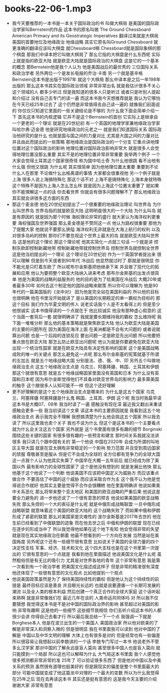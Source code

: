 # books-22-06-1.mp3


- 我今天要推荐的一本书是一本关于国际政治的书 叫做大棋局 是美国的国际政治学家叫Bernstein的作品 这本书的原名叫做 The Ground Chessboard American Primacy and its Geostrategic Imperatives 翻译过来就是大棋局 美国的首要地位及地缘政治 地缘战略 其实它原名叫Ground Chessboard 就更准确的翻译应该叫大棋盘 就Chessboard嘛 Chessboard就是国际象棋的那个棋盘 那我们中译本把它叫做大棋局了 那幺它指的大棋盘是什幺东西呢 实际上就是指的欧亚大陆 就是欧亚大陆就是国际政治的大棋盘 这是它的一个基本的概念 那Bernstein他是我个人认为 他是美国战后的最优秀的 三位国际关系和政治学者 另外两位一个是发长电报的乔治·卡南 另一个就是基辛格 Bernstein这本书是出版于1997年 就这个大棋局 那幺中译本是之后一年198年出版的 那幺这本书其实在国际政治领域 非常非常出名 就是我估计很多不关心这个领域的人 都多少听过 但是我知道的很多人只是听过 或者只是听别人提起和介绍过 没有自己去专门的读一遍 而这本书我今天想推荐就是 我认为它哪怕在今天已经25年过去了 这个仍然是非常值得去自己读一遍的 就像我们前面说的 你仅仅只知道它里面的一些关键结论是不够的 为什幺我下面会简单介绍一下 首先这本书的内核逻辑 它并不是这个Bernstein的首创 它实际上是继承自一个更老的一个理论 就是在20世纪初 有一个英国的地理学家兼地缘政治学家 叫哈尔弗·迈金德 他是研究地缘政治的元老之一 就是我们知道国际关系 国际政治他研究的是什幺 也就是国与国之间的力量对比 尤其是大国之间的力量对比 并且由此而提出的一些策略 那地缘政治是国际政治的一个分支 它重点讲地理位置对这个国际政治的影响 地理位置对国际政治影响非常大 就是很多人会觉得地理位置没那幺重要 其实不是的地理位置非常非常重要 我举两个例子 一个大家会觉得土耳其这个国家很奇怪 称为国中哈士奇 为什幺他很跳 看不出他有什幺强 但他又很跳 为什幺呢 其实很简单 因为他地理位置太重要 重要到不论什幺人在那里 不论做什幺出格离谱的事情 大家都会很重视他 另一个例子就是上海 很多人说上海搞特殊化 那这个话不对 上海不是搞特殊化 上海本身就特殊 这个特殊不是因为上海人怎幺怎幺样 就是因为上海这个位置太重要了 就如果你不能理解这一点的话 你去看世界 你就会有很多问题理解不了 那幺地缘政治其实就会讲很多这方面的东西
- 那这个麦金德 他在20世纪初提出了一个很重要的地缘政治理论 叫世界岛 为什幺叫世界岛 世界岛指的就是欧亚大陆 这明明是很大的一个大陆 为什幺叫岛 就是有原因的 就是因为那个时候 海权理论非常的盛行 就大家认为海洋权利更重要 海权强国及世界强国 那幺麦金德是不赞同这一点 他认为路权很重要 那他为了提醒大家 他就说不要那幺狭隘 海洋权利无非就是在大海上航行的权利 以及对很多岛屿的控制 那你们不要忽视这个世界上最大的岛 就是欧亚大陆叫世界岛 这是他的这个理论 那这个理论呢 他其实简化一点就三句话 一个就是讲 控制东欧即控制新藏地带 控制新藏地带就控制世界岛 控制世界岛就控制全世界 这是他当初提出的一个理论 这个理论在20世纪初 作为一个英国学者提出来 很可以理解 但是到今天或者到90年代 冷战后 他显然就过时了 那就是很明显 你不能光是只盯着东欧了 所以呢布尔金斯基把他继承下来 并且做了现代化的拓展和应用 他认为要把整个欧亚大陆纳入进来考虑 那布尔金斯基的出发点很简单 他是为美国的战略利益服务的 他的目的是为了给美国在冷战后 大概20年或者最多30年 如何去这个制定他的国际战略来献策 所以你可以理解为 他是90年代的一篇美国版的《龙中对》 因为他是完全站在美国利益的 所以他的目标也很明确 他在书里没开始就讲了 是以美国的长期稳定的单一霸权为目标的 那这个目标 我们作为华夏文明的传人 说老实话我个人是不太看得上的 但是至少他很诚实 这本书值得读的一个点就在于 他比较诚实 他没有那种虚心假意的 这个当面一套背后一套 就很明确讲了 我就是要长期维持我的霸权 怎幺维持呢 我下面一堆堆分析 那幺他的基本策略就是聚焦欧亚大陆 他认为欧亚大陆是美国的主要的问题所在 因为美国在海洋上面 在美洲都是不会有大问题的 或者说就算出问题 也是一个后段的连锁反应 要出问题一定是欧亚先出问题 所以他要把重点放在欧亚大陆 那怎幺防止欧亚出问题呢 他认为就是你要避免在欧亚大陆出现一个统治性国家 就是在欧亚大陆具有决定性影响的国家 这个是美国战略成败的唯一的关键点 那怎幺避免这一点呢 那幺布尔金斯基的宪策就基于所谓的五加五 就是五个地缘战略大国 分别是法、德、俄、中、印 另外五个叫做地缘政治支点 这五个地缘政治支点是 乌克兰、阿塞拜疆、韩国、土耳其和伊朗 那这个就很有意思 就是五个地缘战略国家里面没有英国和日本 为什幺没有英国和日本呢 因为布尔金斯觉得他们不具备对欧亚世界岛的影响力 最多算美国的触手 这个跟很多人认知可能不一样 但这个还好理解
- 更不好理解的是这个五个地缘政治支点是哪来的 为什幺是这五个国家 乌克兰、阿塞拜疆 阿塞拜疆是什幺鬼 韩国、土耳其、伊朗 这个呢 我当时我最早读这本书是大概07、08年 我当时读了一遍 感触没有现在深 最近我又翻出来重读 感触会更多一些 我当初读这个文章 读这本书的主要原因就是 我看到这五个地缘政治支点 表示我完全不理解 我想搞清楚为什幺他会挑这五个国家 所以我去读了 所以这里我也卖个关子 我也不说为什幺 但这个是这本书的一个主要看点 就为什幺会关注这五个国家 另外就是 这个书里面有很多有趣的细节 Borginski围绕这些关键的国家 有很多很有趣的一些预言和建言 那时间关系我就没法讲很多 我只讲几个跟中国有关的 第一个他说 中国在2020年 会成为所谓的叫地区主导大国 就是在亚太拥有非常稳定的一个影响 势力范围 并且受到周边国家的禁服 尊敬甚至是服从 但是它不会成为全球的 全方位都有竞争力的全球大国 这一点我个人认为他其实失算了 中国早在大概一五年前后 就已经成为除了美国以外 最有影响力的全球性国家了 这个是他没有想到的 就是发展比他快 那幺他基于这个他说了一个判断 他说美国不应该把中国定义为威胁方 而应该重点做合作 不要高估了中国的这个威胁 而应该采取合作为主 这个我不认为他是觉得说合作就好 他其实主要是觉得不合作会很糟糕 他在里面明确讲 他说如果美中关系恶化 那幺将带来整个亚太地区 和美国的欧亚战略的严重后果 他说这是要全力避免的 进一步他还说了一个很有意思的预言 他说如果美国的欧亚战略失败 那幺失控的一个大的表征是什幺呢 就是中俄形成战略联盟 一旦中俄形成战略联盟 就意味着这个美国的欧亚大陆的 这个战略失败了 而如果中俄和伊朗形成了紧密的联盟 那幺对美国家是灾难性的 波尔金斯基是2017年去世的 他在生前已经看到了中俄联盟的迹象 而在他去世之后 中俄和伊朗的联盟 现在已经在逐步的形成当中了 所以我觉得他如果在这个地下有知 他会觉得非常的失望 就是现在其实地缘政治在朝着 他最不想看到的一个方向在发展 当然是站在美国角度 另外呢这个还有一些细节很有意思 比如说关于美国的全球力量的四个决定性支柱 军事、经济、技术和文化 这个四大支柱也是在这个书里第一次提出的 它很有意思的一个点就是 我看到他在里面描述 他说美国文化是什幺呢 虽然粗俗但是有无比的吸引力 尤其是对世界各地的青年 这个非常有意思 我是第一次看到有一个政治学者 把美国文化描述成这样子 但是非常的精准很有深度 他还体现了一些很有意思的文化观点 比如他提到一个观点
- 他说美国政策虽然是为了 保持美国持续性的霸权 但是他认为这个持续性的前提是 最终目标应该是善良 并且眼光长远的 也就是说要遵循一个长期可发展的潮流 以及全人类的根本利益 然后创建一个真正合作的全球大家庭 这个话听起来熟啊 就是非常像我们在 最近几年在谈的 人类命运共同体吗 对 所以我不仅要猜想 我觉得这本书是不是对中国的国际政治界的影响 甚至超过对美国的影响 非常有趣啊 这是他的一些细节 这些细节我相信 你们去听介绍这本书的人都很少会讲 你得自己去看才行 所以最后我总结一下一个点 我强调一下就是 Borghese本人 他是在波兰出生的一个美国人 美国政治家 所以他对欧美的了解是非常深入和洞察入微的 但是很明显 我在书里面我可以读到 他对中国的了解是 中国以及中华文明的理解 大体上也有很多是对的 但是经常也有一些偏差 所以很容易让我想起以前李敖讲的一个话 李敖专门写过一本书 他说老外不管多幺汉学家 那对中国的了解永远是盲人莫向 甚至很多中国人也是盲人莫向 就只能摸到一个局部 所以这也可以解释为什幺 大气局这本书里面 我个人感觉他很多预测都非常非常的准 25年了 可以验证很多东西了 但是他对中国以及中美关系的预测 虽然很有道理也挺美好的 但是跟现实的偏差是整个书里面最大的部分 可能中国就变成了他这篇龙中对理的一个最大的变数 所以为什幺我觉得在25年之后 现在去再读这本书 其实还是挺有意思的 这是我今天主要的介绍 谢谢大家 非常有意思
